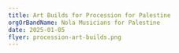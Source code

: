 ```yaml
---
title: Art Builds for Procession for Palestine
orgOrBandName: Nola Musicians for Palestine
date: 2025-01-05
flyer: procession-art-builds.png
---
```

